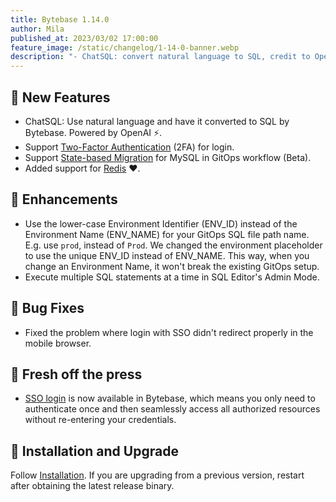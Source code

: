 ```yaml
---
title: Bytebase 1.14.0
author: Mila
published_at: 2023/03/02 17:00:00
feature_image: /static/changelog/1-14-0-banner.webp
description: "- ChatSQL: convert natural language to SQL, credit to OpenAI. - Support 2FA - State-based Migration for MySQL in GitOps workflow. - Support for Redis."
---
```


## 🚀 New Features

- ChatSQL: Use natural language and have it converted to SQL by Bytebase. Powered by OpenAI ⚡️.
- Support [Two-Factor Authentication](/docs/administration/2fa) (2FA) for login.
- Support [State-based Migration](/docs/change-database/state-based-migration/overview) for MySQL in GitOps workflow (Beta).
- Added support for [Redis](/docs/introduction/supported-databases) ❤️.

## 🎄 Enhancements

- Use the lower-case Environment Identifier (ENV_ID) instead of the Environment Name (ENV_NAME) for your GitOps SQL file path name. E.g. use `prod`, instead of `Prod`. We changed the environment placeholder to use the unique ENV_ID instead of ENV_NAME. This way, when you change an Environment Name, it won't break the existing GitOps setup.
- Execute multiple SQL statements at a time in SQL Editor's Admin Mode.

## 🐞 Bug Fixes

- Fixed the problem where login with SSO didn't redirect properly in the mobile browser.

## 📰 Fresh off the press

- [SSO login](/blog/introducing-single-sign-on-in-bytebase) is now available in Bytebase, which means you only need to authenticate once and then seamlessly access all authorized resources without re-entering your credentials.

## 📕 Installation and Upgrade

Follow [Installation](/docs/get-started/install/overview). If you are upgrading from a previous version, restart after obtaining the latest release binary.
